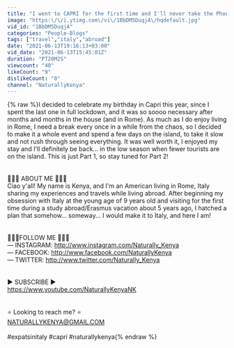 ```yaml
---
title: "I went to CAPRI for the first time and I'll never take the Phoenician Steps again... (Pt. 1)"
image: "https:\/\/i.ytimg.com\/vi\/1BbDM5DuqjA\/hqdefault.jpg"
vid_id: "1BbDM5DuqjA"
categories: "People-Blogs"
tags: ["travel","italy","abroad"]
date: "2021-06-13T19:16:13+03:00"
vid_date: "2021-06-13T15:45:01Z"
duration: "PT20M2S"
viewcount: "40"
likeCount: "9"
dislikeCount: "0"
channel: "NaturallyKenya"
---
```

{% raw %}I decided to celebrate my birthday in Capri this year, since I spent the last one in full lockdown, and it was so soooo necessary after months and months in the house (and in Rome). As much as I do enjoy living in Rome, I need a break every once in a while from the chaos, so I decided to make it a whole event and spend a few days on the island, to take it slow and not rush through seeing everything. It was well worth it, I enjoyed my stay and I'll definitely be back... in the low season when fewer tourists are on the island. This is just Part 1, so stay tuned for Part 2!<br /><br /><br />👩🏾‍🦱 ABOUT ME 👩🏾‍🦱<br />Ciao y'all! My name is Kenya, and I'm an American living in Rome, Italy sharing my experiences and travels while living abroad. After beginning my obsession with Italy at the young age of 9 years old and visiting for the first time during a study abroad/Erasmus vacation about 5 years ago, I hatched a plan that somehow... someway... I would make it to Italy, and here I am! <br /><br /><br />🏃🏾‍♀️FOLLOW ME 🏃🏾‍♀️<br />— INSTAGRAM: <a rel="nofollow" target="blank" href="http://www.instagram.com/Naturally_Kenya">http://www.instagram.com/Naturally_Kenya</a><br />— FACEBOOK: <a rel="nofollow" target="blank" href="http://www.facebook.com/NaturallyKenya">http://www.facebook.com/NaturallyKenya</a><br />— TWITTER: <a rel="nofollow" target="blank" href="http://www.twitter.com/Naturally_Kenya">http://www.twitter.com/Naturally_Kenya</a> <br /><br /><br />▶️ SUBSCRIBE ▶️ <br /><a rel="nofollow" target="blank" href="https://www.youtube.com/NaturallyKenyaNK">https://www.youtube.com/NaturallyKenyaNK</a><br /><br /><br />⭐️ Looking to reach me? ⭐️<br />NATURALLYKENYA@GMAIL.COM<br /><br />#expatsinitaly #capri #naturallykenya{% endraw %}
